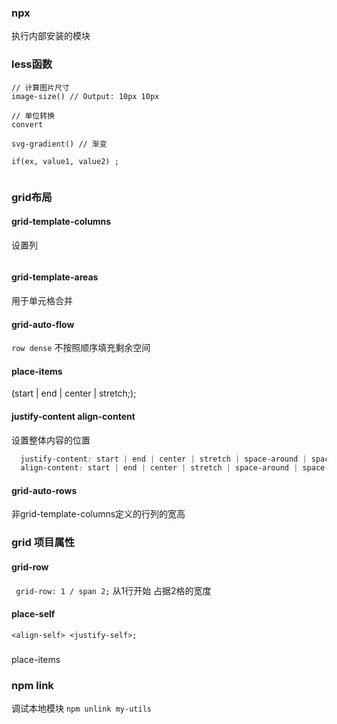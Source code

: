 ### npx
执行内部安装的模块

### less函数
```less
// 计算图片尺寸
image-size() // Output: 10px 10px

// 单位转换
convert

svg-gradient() // 渐变

if(ex, value1, value2) ;


```


### grid布局
#### grid-template-columns 
设置列
```css

```
#### grid-template-areas
用于单元格合并

#### grid-auto-flow
`row dense` 不按照顺序填充剩余空间

#### place-items
<align-items> <justify-items> (start | end | center | stretch;);

#### justify-content align-content
设置整体内容的位置
```css
  justify-content: start | end | center | stretch | space-around | space-between | space-evenly;
  align-content: start | end | center | stretch | space-around | space-between | space-evenly;  
```

#### grid-auto-rows
非grid-template-columns定义的行列的宽高



### grid 项目属性
#### grid-row
` grid-row: 1 / span 2;` 从1行开始  占据2格的宽度

#### place-self
`<align-self> <justify-self>;`


### 
place-items

### npm link
调试本地模块
`npm unlink my-utils`

